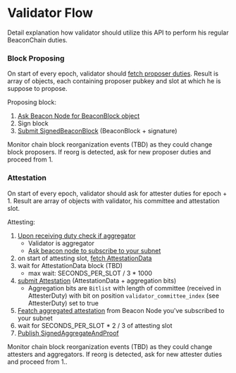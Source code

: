 # Validator Flow

Detail explanation how validator should utilize this API to perform his regular BeaconChain duties.


### Block Proposing

On start of every epoch, validator should [fetch proposer duties](#/Validator/getProposerDuties).
Result is array of objects, each containing proposer pubkey and slot at which he is suppose to propose.

Proposing block:
1. [Ask Beacon Node for BeaconBlock object](#/Validator/produceBlock)
2. Sign block
3. [Submit SignedBeaconBlock](#/ValidatorRequiredApi/publishBlock) (BeaconBlock + signature)

Monitor chain block reorganization events (TBD) as they could change block proposers. 
If reorg is detected, ask for new proposer duties and proceed from 1.

### Attestation

On start of every epoch, validator should ask for attester duties for epoch + 1.
Result are array of objects with validator, his committee and attestation slot.

Attesting:
1. [Upon receiving duty check if aggregator](https://github.com/ethereum/eth2.0-specs/blob/v0.11.3/specs/phase0/validator.md#aggregation-selection)
    - Validator is aggregator
    - [Ask beacon node to subscribe to your subnet](#/ValidatorRequiredApi/subscribeToBeaconCommitteeSubnet)                                             
2. on start of attesting slot, [fetch AttestationData](#/ValidatorRequiredApi/produceAttestationData)
3. wait for AttestationData block (TBD)
    - max wait: SECONDS_PER_SLOT / 3 * 1000
4. [submit Attestation](#/ValidatorRequiredApi/submitPoolAttestations) (AttestationData + aggregation bits)
    - Aggregation bits are `Bitlist` with length of committee (received in AttesterDuty)
    with bit on position `validator_committee_index` (see AttesterDuty) set to true
5. [Featch aggregated attestation](#/ValidatorRequiredApi/getAggregatedAttestation) from Beacon Node you've subscribed to your subnet
6. wait for SECONDS_PER_SLOT * 2 / 3 of attesting slot
7. [Publish SignedAggregateAndProof](#/ValidatorRequiredApi/publishAggregateAndProof)

Monitor chain block reorganization events (TBD) as they could change attesters and aggregators. 
If reorg is detected, ask for new attester duties and proceed from 1..
